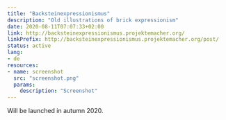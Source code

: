 ```yaml
---
title: "Backsteinexpressionismus"
description: "Old illustrations of brick expressionism"
date: 2020-08-11T07:07:33+02:00
link: http://backsteinexpressionismus.projektemacher.org/
linkPrefix: http://backsteinexpressionismus.projektemacher.org/post/
status: active
lang:
- de
resources:
- name: screenshot
  src: "screenshot.png"
  params:
    description: "Screenshot"
---
```

Will be launched in autumn 2020.
